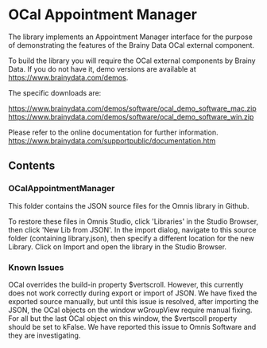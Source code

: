 # OCal Appointment Manager

The library implements an Appointment Manager interface for the purpose of demonstrating the features of the Brainy Data OCal external component.

To build the library you will require the OCal external components by Brainy Data. If you do not have it, demo versions are available at https://www.brainydata.com/demos.

The specific downloads are:

https://www.brainydata.com/demos/software/ocal_demo_software_mac.zip
https://www.brainydata.com/demos/software/ocal_demo_software_win.zip

Please refer to the online documentation for further information.
https://www.brainydata.com/supportpublic/documentation.htm

## Contents

### OCalAppointmentManager

This folder contains the JSON source files for the Omnis library in Github.

To restore these files in Omnis Studio, click 'Libraries' in the Studio Browser, then click 'New Lib from JSON'. In the import dialog, navigate to this source folder (containing library.json), then specify a different location for the new Library. Click on Import and open the library in the Studio Browser.

### Known Issues

OCal overrides the build-in property $vertscroll. However, this currently does not work correctly during export or import of JSON. We have fixed the exported source manually, but until this issue is resolved, after importing the JSON, the OCal objects on the window wGroupView require manual fixing. For all but the last OCal object on this window, the $vertscoll property should be set to kFalse. We have reported this issue to Omnis Software and they are investigating.
